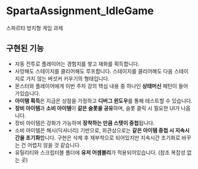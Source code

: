 # SpartaAssignment_IdleGame
스파르타 방치형 게임 과제

## 구현된 기능
- 자동 전투로 플레이어는 경험치를 쌓고 재화를 획득합니다. </br>
- 사망해도 스테이지를 클리어해도 루프합니다. 스테이지를 클리어해도 다음 스테이지로 가지 않는 버섯커 키우기의 형태입니다. </br>
- 몬스터와 플레이어에게 이번 주차 강의 핵심 내용 중 하나인 **상태머신** 패턴이 들어가있습니다. </br>
- **아이템 획득**은 지금은 상점을 가정하고 **디버그 윈도우**를 통해 테스트할 수 있습니다. </br>
- **장비 아이템**과 **소비 아이템**이 **같은 슬롯을 공유**하며, 슬롯 클릭 시 필요한 UI가 나옵니다.</br>
- 장비 아이템은 강화가 가능하며 **장착하는 만큼 스탯이 중첩**됩니다. </br>
- 소비 아이템은 해시(딕셔너리) 기반으로, 외관상으로는 **같은 아이템 중첩 시 지속시간을 초기화**합니다. 구현은 삭제 후 재부착으로 되어있지만 지속시간 초기화로 바꾸는 건 어렵지 않을 것 같습니다.</br>
- 유틸리티와 스크립터블 폴더에 **유저 어셈블리**가 적용되어있습니다. (참조 복잡성 없는 곳)</br>
